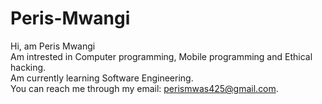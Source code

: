 # Peris-Mwangi
Hi, am Peris Mwangi<br>
Am intrested in Computer programming, Mobile programming and Ethical hacking.<br>
Am currently learning Software Engineering.<br>
You can reach me through my email: perismwas425@gmail.com.
